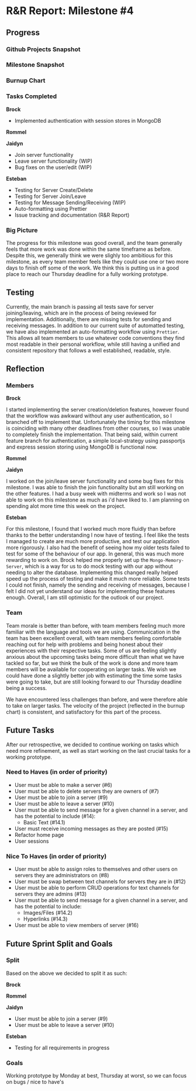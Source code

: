 # R&R Report: Milestone #4

## Progress

### Github Projects Snapshot

### Milestone Snapshot

### Burnup Chart

### Tasks Completed

**Brock**
- Implemented authentication with session stores in MongoDB

**Rommel**

**Jaidyn**

- Join server functionality
- Leave server functionality (WIP)
- Bug fixes on the user/edit (WIP)

**Esteban**

- Testing for Server Create/Delete
- Testing for Server Join/Leave
- Testing for Message Sending/Receiving (WIP)
- Auto-formatting using Prettier
- Issue tracking and documentation (R&R Report)

### Big Picture

The progress for this milestone was good overall, and the team generally feels that more work was done within the same timeframe as before. Despite this, we generally think we were slighly too ambitious for this milestone, as every team member feels like they could use one or two more days to finish off some of the work. We think this is putting us in a good place to reach our Thursday deadline for a fully working prototype.

## Testing

Currently, the main branch is passing all tests save for server joining/leaving, which are in the process of being reviewed for implementation. Additionally, there are missing tests for sending and receiving messages. In addition to our current suite of automatted testing, we have also implemented an auto-formatting workflow using `Prettier`. This allows all team members to use whatever code conventions they find most readable in their personal workflow, while still having a unified and consistent repository that follows a well established, readable, style. 

## Reflection

### Members

**Brock**

I started implementing the server creation/deletion features, however found that the workflow was awkward without any user authentication, so I branched off to implement that. Unfortunately the timing for this milestone is coinciding with many other deadlines from other courses, so I was unable to completely finish the implementation. That being said, within current feature branch for authentication, a simple local-strategy using passportjs and express session storing using MongoDB is functional now.

**Rommel**

**Jaidyn**

I worked on the join/leave server functionality and some bug fixes for this milestone. I was able to finish the join functionality but am still working on the other features. I had a busy week with midterms and work so I was not able to work on this milestone as much as i'd have liked to. I am planning on spending alot more time this week on the project.

**Esteban**

For this milestone, I found that I worked much more fluidly than before thanks to the better understanding I now have of testing. I feel llike the tests I managed to create are much more productive, and test our application more rigorously. I also had the benefit of seeing how my older tests failed to test for some of the behaviour of our app. In general, this was much more rewarding to work on. Brock helped me properly set up the `Mongo-Memory-Server`, which is a way for us to do mock testing with our app without needing to alter the database. Implementing this changed really helped speed up the process of testing and make it much more reliable. Some tests I could not finish, namely the sending and receiving of messages, because I felt I did not yet understand our ideas for implementing these features enough. Overall, I am still optimistic for the outlook of our project.

### Team

Team morale is better than before, with team members feeling much more familiar with the language and tools we are using. Communication in the team has been excellent overall, with team members feeling comfortable reaching out for help with problems and being honest about their experiences with their respective tasks. Some of us are feeling slightly anxious about the upcoming tasks being more difficult than what we have tackled so far, but we think the bulk of the work is done and more team members will be available for cooperating on larger tasks. We wish we could have done a slightly better job with estimating the time some tasks were going to take, but are still looking forward to our Thursday deadline being a success. 

We have encountered less challenges than before, and were therefore able to take on larger tasks. The velocity of the project (reflected in the burnup chart) is consistent, and satisfactory for this part of the process.

## Future Tasks

After our retrospective, we decided to continue working on tasks which need more refinement, as well as start working on the last crucial tasks for a working prototype.

### Need to Haves (in order of priority)

- User must be able to make a server (#6)
- User must be able to delete servers they are owners of (#7)
- User must be able to join a server (#9)
- User must be able to leave a server (#10)
- User must be able to send message for a given channel in a server, and has the potential to include (#14):
  - Basic Text (#14.1)
- User must receive incoming messages as they are posted (#15)
- Refactor home page
- User sessions

### Nice To Haves (in order of priority)

- User must be able to assign roles to themselves and other users on servers they are administrators on (#8)
- User must be swap between text channels for servers they are in (#12)
- User must be able to perform CRUD operations for text channels for servers they are admins (#13)
- User must be able to send message for a given channel in a server, and has the potential to include:
  - Images/Files (#14.2)
  - Hyperlinks (#14.3)
- User must be able to view members of server (#16)

## Future Sprint Split and Goals

### Split

Based on the above we decided to split it as such:

**Brock**

**Rommel**

**Jaidyn**

- User must be able to join a server (#9)
- User must be able to leave a server (#10)

**Esteban**

- Testing for all requirements in progress

### Goals

Working prototype by Monday at best, Thursday at worst, so we can focus on bugs / nice to have's
